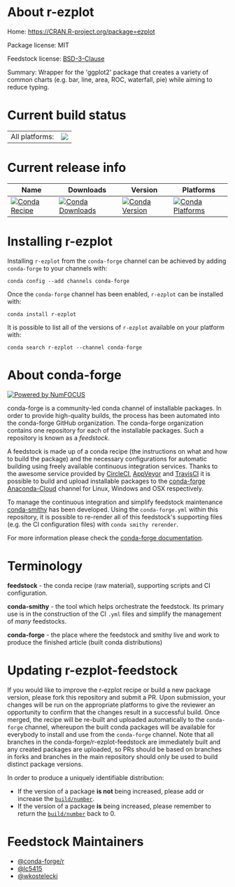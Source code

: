About r-ezplot
==============

Home: https://CRAN.R-project.org/package=ezplot

Package license: MIT

Feedstock license: [BSD-3-Clause](https://github.com/conda-forge/r-ezplot-feedstock/blob/master/LICENSE.txt)

Summary: Wrapper for the 'ggplot2' package that creates a variety of common charts (e.g. bar, line, area, ROC, waterfall, pie) while aiming to reduce typing.

Current build status
====================


<table><tr><td>All platforms:</td>
    <td>
      <a href="https://dev.azure.com/conda-forge/feedstock-builds/_build/latest?definitionId=10469&branchName=master">
        <img src="https://dev.azure.com/conda-forge/feedstock-builds/_apis/build/status/r-ezplot-feedstock?branchName=master">
      </a>
    </td>
  </tr>
</table>

Current release info
====================

| Name | Downloads | Version | Platforms |
| --- | --- | --- | --- |
| [![Conda Recipe](https://img.shields.io/badge/recipe-r--ezplot-green.svg)](https://anaconda.org/conda-forge/r-ezplot) | [![Conda Downloads](https://img.shields.io/conda/dn/conda-forge/r-ezplot.svg)](https://anaconda.org/conda-forge/r-ezplot) | [![Conda Version](https://img.shields.io/conda/vn/conda-forge/r-ezplot.svg)](https://anaconda.org/conda-forge/r-ezplot) | [![Conda Platforms](https://img.shields.io/conda/pn/conda-forge/r-ezplot.svg)](https://anaconda.org/conda-forge/r-ezplot) |

Installing r-ezplot
===================

Installing `r-ezplot` from the `conda-forge` channel can be achieved by adding `conda-forge` to your channels with:

```
conda config --add channels conda-forge
```

Once the `conda-forge` channel has been enabled, `r-ezplot` can be installed with:

```
conda install r-ezplot
```

It is possible to list all of the versions of `r-ezplot` available on your platform with:

```
conda search r-ezplot --channel conda-forge
```


About conda-forge
=================

[![Powered by NumFOCUS](https://img.shields.io/badge/powered%20by-NumFOCUS-orange.svg?style=flat&colorA=E1523D&colorB=007D8A)](http://numfocus.org)

conda-forge is a community-led conda channel of installable packages.
In order to provide high-quality builds, the process has been automated into the
conda-forge GitHub organization. The conda-forge organization contains one repository
for each of the installable packages. Such a repository is known as a *feedstock*.

A feedstock is made up of a conda recipe (the instructions on what and how to build
the package) and the necessary configurations for automatic building using freely
available continuous integration services. Thanks to the awesome service provided by
[CircleCI](https://circleci.com/), [AppVeyor](https://www.appveyor.com/)
and [TravisCI](https://travis-ci.com/) it is possible to build and upload installable
packages to the [conda-forge](https://anaconda.org/conda-forge)
[Anaconda-Cloud](https://anaconda.org/) channel for Linux, Windows and OSX respectively.

To manage the continuous integration and simplify feedstock maintenance
[conda-smithy](https://github.com/conda-forge/conda-smithy) has been developed.
Using the ``conda-forge.yml`` within this repository, it is possible to re-render all of
this feedstock's supporting files (e.g. the CI configuration files) with ``conda smithy rerender``.

For more information please check the [conda-forge documentation](https://conda-forge.org/docs/).

Terminology
===========

**feedstock** - the conda recipe (raw material), supporting scripts and CI configuration.

**conda-smithy** - the tool which helps orchestrate the feedstock.
                   Its primary use is in the construction of the CI ``.yml`` files
                   and simplify the management of *many* feedstocks.

**conda-forge** - the place where the feedstock and smithy live and work to
                  produce the finished article (built conda distributions)


Updating r-ezplot-feedstock
===========================

If you would like to improve the r-ezplot recipe or build a new
package version, please fork this repository and submit a PR. Upon submission,
your changes will be run on the appropriate platforms to give the reviewer an
opportunity to confirm that the changes result in a successful build. Once
merged, the recipe will be re-built and uploaded automatically to the
`conda-forge` channel, whereupon the built conda packages will be available for
everybody to install and use from the `conda-forge` channel.
Note that all branches in the conda-forge/r-ezplot-feedstock are
immediately built and any created packages are uploaded, so PRs should be based
on branches in forks and branches in the main repository should only be used to
build distinct package versions.

In order to produce a uniquely identifiable distribution:
 * If the version of a package **is not** being increased, please add or increase
   the [``build/number``](https://conda.io/docs/user-guide/tasks/build-packages/define-metadata.html#build-number-and-string).
 * If the version of a package **is** being increased, please remember to return
   the [``build/number``](https://conda.io/docs/user-guide/tasks/build-packages/define-metadata.html#build-number-and-string)
   back to 0.

Feedstock Maintainers
=====================

* [@conda-forge/r](https://github.com/conda-forge/r/)
* [@lc5415](https://github.com/lc5415/)
* [@wkostelecki](https://github.com/wkostelecki/)

